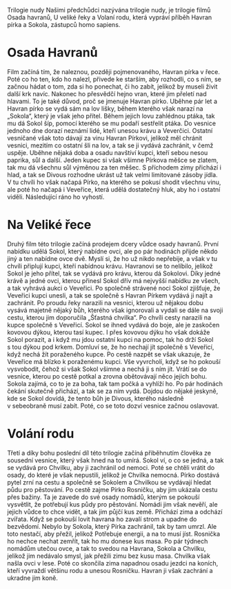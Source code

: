 Trilogie nudy
Našimi předchůdci nazývána trilogie nudy, je trilogie filmů Osada havranů, U veliké řeky a Volaní rodu, která vypráví příběh Havran pírka a Sokola, zástupců homo sapiens.

# Osada Havranů

Film začíná tím, že naleznou, později pojmenovaného, Havran pírka v řece. Poté co ho ten, kdo ho nalezl, přivede ke starším, aby rozhodli, co s ním, se začnou hádat o tom, zda si ho ponechat, či ho zabít, jelikož by museli živit další krk navíc. Nakonec ho přesvědčí hejno vran, které jim přeletí nad hlavami. To je také důvod, proč se jmenuje Havran pírko. Uběhne pár let a Havran pírko se vydá sám na lov lišky, během kterého však narazí na „Sokola“, který je však jeho přítel. Během jejich lovu zahlédnou ptáka, tak mu dá Sokol šíp, pomocí kterého se mu podaří sestřelit ptáka.
Do vesnice jednoho dne dorazí neznámí lidé, kteří unesou krávu a Veverčici. Ostatní vesničané však toto dávají za vinu Havran Pírkovi, jelikož měl chránit vesnici, mezitím co ostatní šli na lov, a tak se ji vydává zachránit, v čemž uspěje. Uběhne nějaká doba a osadu navštíví kupci, kteří sebou nesou paprika, sůl a další. Jeden kupec si však všimne Pírkova měšce se zlatem, tak mu dá všechnu sůl výměnou za ten měšec.
S příchodem zimy přichází i hlad, a tak se Divous rozhodne ukrást už tak velmi limitované zásoby jídla. V tu chvíli ho však načapá Pírko, na kterého se pokusí shodit všechnu vinu, ale poté ho načapá i Veveřice, která udělá dostatečný hluk, aby ho i ostatní viděli. Následující ráno ho vyhostí.

# Na Veliké řece

Druhý film této trilogie začíná prodejem dcery vůdce osady havranů. První nabídku udělá Sokol, který nabídne ovci, ale po pár hodinách přijde někdo jiný a ten nabídne ovce dvě. Myslí si, že ho už nikdo nepřebije, a však v tu chvíli připlují kupci, kteří nabídnou krávu. Havranovi se to nelíbilo, jelikož Sokol je jeho přítel, tak se vydává pro krávu, kterou dá Sokolovi. Díky jedné krávě a jedné ovci, kterou přinesl Sokol dřív má nejvyšší nabídku ze všech, a tak vyhrává aukci o Veveřici. 
Po společně strávené noci Sokol zjišťuje, že Veveřici kupci unesli, a tak se společně s Havran Pírkem vydává ji najít a zachránit. Po proudu řeky narazili na vesnici, kterou už nějakou dobu vysává majetně nějaký bůh, kterého však ignorovali a vydali se dále na svoji cestu, kterou jim doporučila „Šťastná chvilka“. Po chvíli cesty narazili na kupce společně s Veveřicí. Sokol se ihned vydává do boje, ale je zaskočen kovovou dýkou, kterou tasí kupec. I přes kovovou dýku ho však dokáže Sokol porazit, a i když mu jdou ostatní kupci na pomoc, tak ho drží Sokol s tou dýkou pod krkem. Domluví se, že ho nechají jít společně s Veveřicí, když nechá žít poraženého kupce. 
Po cestě nazpět se však ukazuje, že Veveřice má blízko k poraženému kupci. Vše vyvrcholí, když se ho pokouší vysvobodit, čehož si však Sokol všimne a nechá ji s ním jít. Vrátí se do vesnice, kterou po cestě potkal a zrovna obětovávají něco jejich bohu. Sokola zajímá, co to je za boha, tak tam počká a vyhlíží ho. Po pár hodinách čekání skutečně přichází, a tak se za ním vydá. Dojdou do nějaké jeskyně, kde se Sokol dovídá, že tento bůh je Divous, kterého následně v sebeobraně musí zabít. Poté, co se toto dozví vesnice začnou oslavovat.

# Volání rodu

Třetí a díky bohu poslední díl této trilogie začíná přiběhnutím člověka ze sousední vesnice, který však hned na to umírá. Sokol ví, o co se jedná, a tak se vydává pro Chvilku, aby ji zachránil od nemoci. Poté se chtěli vrátit do osady, do které je však nepustili, jelikož je Chvilka nemocná. Pírko dostává pytel zrní na cestu a společně se Sokolem a Chvilkou se vydávají hledat půdu pro pěstování. Po cestě zajme Pírko Rosničku, aby jim ukázala cestu přes bažiny. Ta je zavede do své osady nomádů, kterým se pokouší vysvětlit, že potřebují kus půdy pro pěstování. Nomádi jim však nevěří, ale jejich vůdce to chce vidět, a tak jim půjčí kus země.
Přichází zima a odchází zvířata. Když se pokouší lovit havrana ho zavalí strom a upadne do bezvědomí. Nebylo by Sokola, který Pírka zachránil, tak by tam umrzl. Ale toto nestačí, aby přežil, jelikož Potřebuje energii, a na to musí jíst. Rosnička ho nechce nechat zemřít, tak ho mu donese kus masa. Po pár týdnech nomádům utečou ovce, a tak to svedou na Havrana, Sokola a Chvilku, jelikož jim nedávalo smysl, jak přežili zimu bez kusu masa. Chvilka však našla ovci v lese. Poté co skončila zima napadnou osadu jezdci na koních, kteří vyvraždí většinu rodu a unesou Rosničku. Havran ji však zachrání a ukradne jim koně.